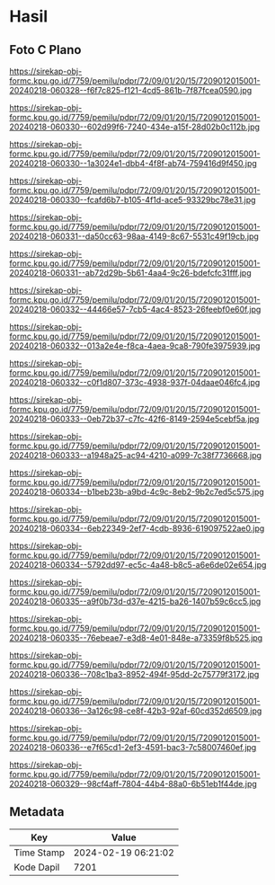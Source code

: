 # Hasil

## Foto C Plano

https://sirekap-obj-formc.kpu.go.id/7759/pemilu/pdpr/72/09/01/20/15/7209012015001-20240218-060328--f6f7c825-f121-4cd5-861b-7f87fcea0590.jpg

https://sirekap-obj-formc.kpu.go.id/7759/pemilu/pdpr/72/09/01/20/15/7209012015001-20240218-060330--602d99f6-7240-434e-a15f-28d02b0c112b.jpg

https://sirekap-obj-formc.kpu.go.id/7759/pemilu/pdpr/72/09/01/20/15/7209012015001-20240218-060330--1a3024e1-dbb4-4f8f-ab74-759416d9f450.jpg

https://sirekap-obj-formc.kpu.go.id/7759/pemilu/pdpr/72/09/01/20/15/7209012015001-20240218-060330--fcafd6b7-b105-4f1d-ace5-93329bc78e31.jpg

https://sirekap-obj-formc.kpu.go.id/7759/pemilu/pdpr/72/09/01/20/15/7209012015001-20240218-060331--da50cc63-98aa-4149-8c67-5531c49f19cb.jpg

https://sirekap-obj-formc.kpu.go.id/7759/pemilu/pdpr/72/09/01/20/15/7209012015001-20240218-060331--ab72d29b-5b61-4aa4-9c26-bdefcfc31fff.jpg

https://sirekap-obj-formc.kpu.go.id/7759/pemilu/pdpr/72/09/01/20/15/7209012015001-20240218-060332--44466e57-7cb5-4ac4-8523-26feebf0e60f.jpg

https://sirekap-obj-formc.kpu.go.id/7759/pemilu/pdpr/72/09/01/20/15/7209012015001-20240218-060332--013a2e4e-f8ca-4aea-9ca8-790fe3975939.jpg

https://sirekap-obj-formc.kpu.go.id/7759/pemilu/pdpr/72/09/01/20/15/7209012015001-20240218-060332--c0f1d807-373c-4938-937f-04daae046fc4.jpg

https://sirekap-obj-formc.kpu.go.id/7759/pemilu/pdpr/72/09/01/20/15/7209012015001-20240218-060333--0eb72b37-c7fc-42f6-8149-2594e5cebf5a.jpg

https://sirekap-obj-formc.kpu.go.id/7759/pemilu/pdpr/72/09/01/20/15/7209012015001-20240218-060333--a1948a25-ac94-4210-a099-7c38f7736668.jpg

https://sirekap-obj-formc.kpu.go.id/7759/pemilu/pdpr/72/09/01/20/15/7209012015001-20240218-060334--b1beb23b-a9bd-4c9c-8eb2-9b2c7ed5c575.jpg

https://sirekap-obj-formc.kpu.go.id/7759/pemilu/pdpr/72/09/01/20/15/7209012015001-20240218-060334--6eb22349-2ef7-4cdb-8936-619097522ae0.jpg

https://sirekap-obj-formc.kpu.go.id/7759/pemilu/pdpr/72/09/01/20/15/7209012015001-20240218-060334--5792dd97-ec5c-4a48-b8c5-a6e6de02e654.jpg

https://sirekap-obj-formc.kpu.go.id/7759/pemilu/pdpr/72/09/01/20/15/7209012015001-20240218-060335--a9f0b73d-d37e-4215-ba26-1407b59c6cc5.jpg

https://sirekap-obj-formc.kpu.go.id/7759/pemilu/pdpr/72/09/01/20/15/7209012015001-20240218-060335--76ebeae7-e3d8-4e01-848e-a73359f8b525.jpg

https://sirekap-obj-formc.kpu.go.id/7759/pemilu/pdpr/72/09/01/20/15/7209012015001-20240218-060336--708c1ba3-8952-494f-95dd-2c75779f3172.jpg

https://sirekap-obj-formc.kpu.go.id/7759/pemilu/pdpr/72/09/01/20/15/7209012015001-20240218-060336--3a126c98-ce8f-42b3-92af-60cd352d6509.jpg

https://sirekap-obj-formc.kpu.go.id/7759/pemilu/pdpr/72/09/01/20/15/7209012015001-20240218-060336--e7f65cd1-2ef3-4591-bac3-7c58007460ef.jpg

https://sirekap-obj-formc.kpu.go.id/7759/pemilu/pdpr/72/09/01/20/15/7209012015001-20240218-060329--98cf4aff-7804-44b4-88a0-6b51eb1f44de.jpg


## Metadata

| Key        | Value               |
| ---------- | ------------------- |
| Time Stamp | 2024-02-19 06:21:02 |
| Kode Dapil | 7201                |



